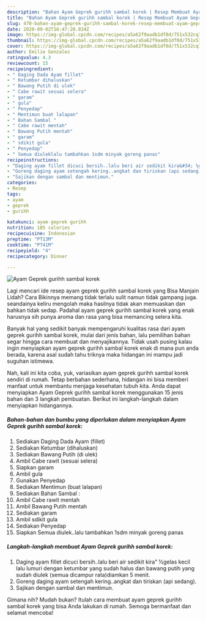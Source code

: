 ```yaml
---
description: "Bahan Ayam Geprek gurihh sambal korek | Resep Membuat Ayam Geprek gurihh sambal korek Yang Enak Dan Mudah"
title: "Bahan Ayam Geprek gurihh sambal korek | Resep Membuat Ayam Geprek gurihh sambal korek Yang Enak Dan Mudah"
slug: 470-bahan-ayam-geprek-gurihh-sambal-korek-resep-membuat-ayam-geprek-gurihh-sambal-korek-yang-enak-dan-mudah
date: 2020-09-02T16:47:20.834Z
image: https://img-global.cpcdn.com/recipes/a5a62f9aadb1df0d/751x532cq70/ayam-geprek-gurihh-sambal-korek-foto-resep-utama.jpg
thumbnail: https://img-global.cpcdn.com/recipes/a5a62f9aadb1df0d/751x532cq70/ayam-geprek-gurihh-sambal-korek-foto-resep-utama.jpg
cover: https://img-global.cpcdn.com/recipes/a5a62f9aadb1df0d/751x532cq70/ayam-geprek-gurihh-sambal-korek-foto-resep-utama.jpg
author: Emilie Gonzalez
ratingvalue: 4.3
reviewcount: 15
recipeingredient:
- " Daging Dada Ayam fillet"
- " Ketumbar dihaluskan"
- " Bawang Putih di ulek"
- " Cabe rawit sesuai selera"
- " garam"
- " gula"
- " Penyedap"
- " Mentimun buat lalapan"
- " Bahan Sambal "
- " Cabe rawit mentah"
- " Bawang Putih mentah"
- " garam"
- " sdikit gula"
- " Penyedap"
- " Semua diuleklalu tambahkan 1sdm minyak goreng panas"
recipeinstructions:
- "Daging ayam fillet dicuci bersih..lalu beri air sedikit kira&#34; ½gelas kecil lalu lumuri dengan ketumbar yang sudah halus dan bawang putih yang sudah diulek (semua dicampur rata)diamkan 5 menit."
- "Goreng daging ayam setengah kering..angkat dan tiriskan (api sedang)."
- "Sajikan dengan sambal dan mentimun."
categories:
- Resep
tags:
- ayam
- geprek
- gurihh

katakunci: ayam geprek gurihh 
nutrition: 185 calories
recipecuisine: Indonesian
preptime: "PT13M"
cooktime: "PT41M"
recipeyield: "4"
recipecategory: Dinner

---
```



![Ayam Geprek gurihh sambal korek](https://img-global.cpcdn.com/recipes/a5a62f9aadb1df0d/751x532cq70/ayam-geprek-gurihh-sambal-korek-foto-resep-utama.jpg)

Lagi mencari ide resep ayam geprek gurihh sambal korek yang Bisa Manjain Lidah? Cara Bikinnya memang tidak terlalu sulit namun tidak gampang juga. seandainya keliru mengolah maka hasilnya tidak akan memuaskan dan bahkan tidak sedap. Padahal ayam geprek gurihh sambal korek yang enak harusnya sih punya aroma dan rasa yang bisa memancing selera kita.



Banyak hal yang sedikit banyak mempengaruhi kualitas rasa dari ayam geprek gurihh sambal korek, mulai dari jenis bahan, lalu pemilihan bahan segar hingga cara membuat dan menyajikannya. Tidak usah pusing kalau ingin menyiapkan ayam geprek gurihh sambal korek enak di mana pun anda berada, karena asal sudah tahu triknya maka hidangan ini mampu jadi suguhan istimewa.


Nah, kali ini kita coba, yuk, variasikan ayam geprek gurihh sambal korek sendiri di rumah. Tetap berbahan sederhana, hidangan ini bisa memberi manfaat untuk membantu menjaga kesehatan tubuh kita. Anda dapat menyiapkan Ayam Geprek gurihh sambal korek menggunakan 15 jenis bahan dan 3 langkah pembuatan. Berikut ini langkah-langkah dalam menyiapkan hidangannya.

<!--inarticleads1-->

##### Bahan-bahan dan bumbu yang diperlukan dalam menyiapkan Ayam Geprek gurihh sambal korek:

1. Sediakan  Daging Dada Ayam (fillet)
1. Sediakan  Ketumbar (dihaluskan)
1. Sediakan  Bawang Putih (di ulek)
1. Ambil  Cabe rawit (sesuai selera)
1. Siapkan  garam
1. Ambil  gula
1. Gunakan  Penyedap
1. Sediakan  Mentimun (buat lalapan)
1. Sediakan  Bahan Sambal :
1. Ambil  Cabe rawit mentah
1. Ambil  Bawang Putih mentah
1. Sediakan  garam
1. Ambil  sdikit gula
1. Sediakan  Penyedap
1. Siapkan  Semua diulek..lalu tambahkan 1sdm minyak goreng panas




<!--inarticleads2-->

##### Langkah-langkah membuat Ayam Geprek gurihh sambal korek:

1. Daging ayam fillet dicuci bersih..lalu beri air sedikit kira&#34; ½gelas kecil lalu lumuri dengan ketumbar yang sudah halus dan bawang putih yang sudah diulek (semua dicampur rata)diamkan 5 menit.
1. Goreng daging ayam setengah kering..angkat dan tiriskan (api sedang).
1. Sajikan dengan sambal dan mentimun.




Gimana nih? Mudah bukan? Itulah cara membuat ayam geprek gurihh sambal korek yang bisa Anda lakukan di rumah. Semoga bermanfaat dan selamat mencoba!
